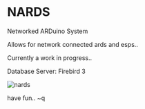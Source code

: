 # NARDS
Networked ARDuino System

Allows for network connected ards and esps..

Currently a work in progress..

Database Server: Firebird 3



![nards](https://user-images.githubusercontent.com/97798670/228327004-84ec23f3-2203-48c5-abfc-300a589ca40a.jpg)


have fun.. ~q
